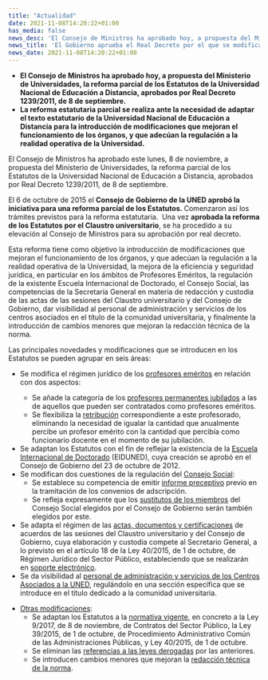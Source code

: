 ```yaml
---
title: "Actualidad"
date: 2021-11-08T14:20:22+01:00
has_media: false
news_desc: 'El Consejo de Ministros ha aprobado hoy, a propuesta del Ministerio de Universidades, la reforma parcial de los Estatutos de la Universidad Nacional de Educación a Distancia, aprobados por Real Decreto 1239/2011, de 8 de septiembre. La reforma estatutaria parcial se realiza ante la necesidad de adaptar el texto estatutario de la Universidad Nacional de Educación a Distancia para la introducción de modificaciones que mejoran el funcionamiento de los órganos, y que adecúan la regulación a la realidad operativa de la Universidad.'
news_title: 'El Gobierno aprueba el Real Decreto por el que se modifican los Estatutos de la Universidad Nacional de Educación a Distancia'
news_date: 2021-11-08T14:20:22+01:00
---
```

<ul>
<li><b>El Consejo de Ministros ha aprobado hoy, a propuesta del Ministerio de Universidades, la reforma parcial de los Estatutos de la Universidad Nacional de Educación a Distancia, aprobados por Real Decreto 1239/2011, de 8 de septiembre.</b></li>
<li><b>La reforma estatutaria parcial se realiza ante la necesidad de adaptar el texto estatutario de la Universidad Nacional de Educación a Distancia para la introducción de modificaciones que mejoran el funcionamiento de los órganos, y que adecúan la regulación a la realidad operativa de la Universidad.</b></li>
</ul>
<p>El Consejo de Ministros ha aprobado este lunes, 8 de noviembre, a propuesta del Ministerio de Universidades, la reforma parcial de los Estatutos de la Universidad Nacional de Educación a Distancia, aprobados por Real Decreto 1239/2011, de 8 de septiembre.</p>
<p>El 6 de octubre de 2015 el<span>&nbsp;</span><b>Consejo de Gobierno de la UNED aprobó la iniciativa para una reforma parcial de los Estatutos.<span>&nbsp;</span></b>Comenzaron así los trámites previstos para la reforma estatutaria.&nbsp; Una vez<span>&nbsp;</span><b>aprobada la reforma de los Estatutos por el Claustro universitario</b>, se ha procedido a su elevación al Consejo de Ministros para su aprobación por real decreto.</p>
<p>Esta reforma tiene como objetivo la introducción de modificaciones que mejoran el funcionamiento de los órganos, y que adecúan la regulación a la realidad operativa de la Universidad, la mejora de la eficiencia y seguridad jurídica, en particular en los ámbitos de Profesores Eméritos, la regulación de la existente Escuela Internacional de Doctorado, el Consejo Social, las competencias de la Secretaría General en materia de redacción y custodia de las actas de las sesiones del Claustro universitario y del Consejo de Gobierno, dar visibilidad al personal de administración y servicios de los centros asociados en el título de la comunidad universitaria, y finalmente la introducción de cambios menores que mejoran la redacción técnica de la norma.</p>
<p>Las principales novedades y modificaciones que se introducen en los Estatutos se pueden agrupar en seis áreas:</p>
<ul>
<li>Se modifica el régimen jurídico de los<span>&nbsp;</span><ins>profesores eméritos</ins><span>&nbsp;</span>en relación con dos aspectos:</li>
<ul>
<li>Se añade la categoría de los<span>&nbsp;</span><ins>profesores permanentes jubilados</ins><span>&nbsp;</span>a las de aquellos que pueden ser contratados como profesores eméritos.</li>
<li>Se flexibiliza la<span>&nbsp;</span><ins>retribución</ins><span>&nbsp;</span>correspondiente a este profesorado, eliminando la necesidad de igualar la cantidad que anualmente percibe un profesor emérito con la cantidad que percibía como funcionario docente en el momento de su jubilación.</li>
</ul>
</li>
<li>Se adaptan los Estatutos con el fin de reflejar la existencia de la<span>&nbsp;</span><ins>Escuela Internacional de Doctorado</ins><span>&nbsp;</span>(EIDUNED), cuya creación se aprobó en el Consejo de Gobierno del 23 de octubre de 2012.</li>
<li>Se modifican dos cuestiones de la regulación del<span>&nbsp;</span><ins>Consejo Social</ins>:
<ul>
<li>Se establece su competencia de emitir<span>&nbsp;</span><ins>informe preceptivo</ins><span>&nbsp;</span>previo en la tramitación de los convenios de adscripción.</li>
<li>Se refleja expresamente que los<span>&nbsp;</span><ins>sustitutos de los miembros</ins><span>&nbsp;</span>del Consejo Social elegidos por el Consejo de Gobierno serán también elegidos por este.</li>
</ul>
</li>
<li>Se adapta el régimen de las<span>&nbsp;</span><ins>actas, documentos y certificaciones</ins><span>&nbsp;</span>de acuerdos de las sesiones del Claustro universitario y del Consejo de Gobierno, cuya elaboración y custodia compete al Secretario General, a lo previsto en el artículo 18 de la Ley 40/2015, de 1 de octubre, de Régimen Jurídico del Sector Público, estableciendo que se realizarán en<span>&nbsp;</span><ins>soporte electrónico</ins>.</li>
<li>Se da visibilidad al<span>&nbsp;</span><ins>personal de administración y servicios de los Centros Asociados a la UNED</ins>, regulándolo en una sección específica que se introduce en el título dedicado a la comunidad universitaria.</li>
</ul>
<ul>
<li><ins>Otras modificaciones</ins>:
<ul>
<li>Se adaptan los Estatutos a la<span>&nbsp;</span><ins>normativa vigente</ins>, en concreto a la Ley 9/2017, de 8 de noviembre, de Contratos del Sector Público, la Ley 39/2015, de 1 de octubre, de Procedimiento Administrativo Común de las Administraciones Públicas, y Ley 40/2015, de 1 de octubre.</li>
<li>Se eliminan las<span>&nbsp;</span><ins>referencias a las leyes derogadas</ins><span>&nbsp;</span>por las anteriores.</li>
<li>Se introducen cambios menores que mejoran la<span>&nbsp;</span><ins>redacción técnica de la norma</ins>.</li>
</ul>
</li>
</ul>